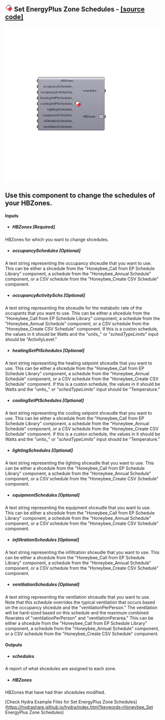 ## ![](../../images/icons/Set_EnergyPlus_Zone_Schedules.png) Set EnergyPlus Zone Schedules - [[source code]](https://github.com/ladybug-tools/honeybee-legacy/tree/master/src/Honeybee_Set%20EnergyPlus%20Zone%20Schedules.py)

![](../../images/components/Set_EnergyPlus_Zone_Schedules.png)

Use this component to change the schedules of your HBZones.
 -
 

#### Inputs
* ##### HBZones [Required]
HBZones for which you want to change shcedules.
* ##### occupancySchedules [Optional]
A text string representing the occupancy shceudle that you want to use.  This can be either a shcedule from the "Honeybee_Call from EP Schedule Library" component, a schedule from the "Honeybee_Annual Schedule" component, or a CSV schedule from the "Honeybee_Create CSV Schedule" component.
* ##### occupancyActivitySchs [Optional]
A text string representing the shceudle for the metabolic rate of the occupants that you want to use.  This can be either a shcedule from the "Honeybee_Call from EP Schedule Library" component, a schedule from the "Honeybee_Annual Schedule" component, or a CSV schedule from the "Honeybee_Create CSV Schedule" component. If this is a custon schedule, the values in it should be Watts and the "units_" or "_schedTypeLimits_" input should be "ActivityLevel."
* ##### heatingSetPtSchedules [Optional]
A text string representing the heating setpoint shceudle that you want to use.  This can be either a shcedule from the "Honeybee_Call from EP Schedule Library" component, a schedule from the "Honeybee_Annual Schedule" component, or a CSV schedule from the "Honeybee_Create CSV Schedule" component.  If this is a custon schedule, the values in it should be Watts and the "units_" or "_schedTypeLimits_" input should be "Temperature."
* ##### coolingSetPtSchedules [Optional]
A text string representing the cooling setpoint shceudle that you want to use.  This can be either a shcedule from the "Honeybee_Call from EP Schedule Library" component, a schedule from the "Honeybee_Annual Schedule" component, or a CSV schedule from the "Honeybee_Create CSV Schedule" component.  If this is a custon schedule, the values in it should be Watts and the "units_" or "_schedTypeLimits_" input should be "Temperature."
* ##### lightingSchedules [Optional]
A text string representing the lighting shceudle that you want to use.  This can be either a shcedule from the "Honeybee_Call from EP Schedule Library" component, a schedule from the "Honeybee_Annual Schedule" component, or a CSV schedule from the "Honeybee_Create CSV Schedule" component.
* ##### equipmentSchedules [Optional]
A text string representing the equipment shceudle that you want to use.  This can be either a shcedule from the "Honeybee_Call from EP Schedule Library" component, a schedule from the "Honeybee_Annual Schedule" component, or a CSV schedule from the "Honeybee_Create CSV Schedule" component.
* ##### infiltrationSchedules [Optional]
A text string representing the infiltration shceudle that you want to use.  This can be either a shcedule from the "Honeybee_Call from EP Schedule Library" component, a schedule from the "Honeybee_Annual Schedule" component, or a CSV schedule from the "Honeybee_Create CSV Schedule" component.
* ##### ventilationSchedules [Optional]
A text string representing the ventilation shceudle that you want to use.  Note that this schedule overrides the typical ventilation that occurs based on the occupancy shcedule and the "ventilationPerPerson."  The ventilation will be hard-sized based on this schedule and the maximum combined flowrates of "ventilationPerPerson" and "ventilationPerarea."  This can be either a shcedule from the "Honeybee_Call from EP Schedule Library" component, a schedule from the "Honeybee_Annual Schedule" component, or a CSV schedule from the "Honeybee_Create CSV Schedule" component.

#### Outputs
* ##### schedules
A report of what shcedules are assigned to each zone.
* ##### HBZones
HBZones that have had thier shcedules modified.


[Check Hydra Example Files for Set EnergyPlus Zone Schedules](https://hydrashare.github.io/hydra/index.html?keywords=Honeybee_Set EnergyPlus Zone Schedules)